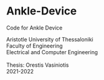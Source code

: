 # Ankle-Device
Code for Ankle Device <br />

Aristotle University of Thessaloniki <br />
Faculty of Engineering <br />
Electrical and Computer Engineering  <br />
<br />
Thesis: Orestis Vasiniotis <br />
2021-2022 <br />
